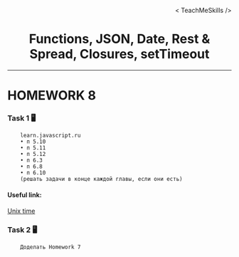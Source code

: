 <p align='right'>< TeachMeSkills /></p>
<h1 align="center">Functions, JSON, Date, Rest & Spread, Closures, setTimeout</h1>

---
# HOMEWORK 8


### Task 1 🖥

```
    learn.javascript.ru
    • п 5.10
    • п 5.11
    • п 5.12
    • п 6.3 
    • п 6.8
    • п 6.10
    (решать задачи в конце каждой главы, если они есть)
```
 #### Useful link:
 [Unix time](https://ru.wikipedia.org/wiki/Unix-%D0%B2%D1%80%D0%B5%D0%BC%D1%8F)

### Task 2 🖥

```
    Доделать Homework 7
```